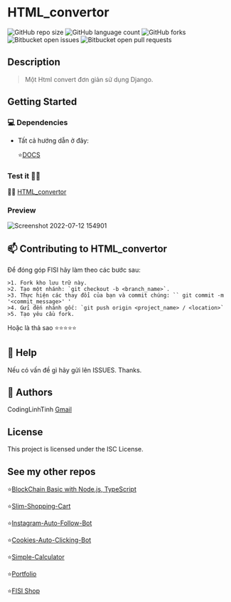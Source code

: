 # HTML_convertor

![GitHub repo size](https://img.shields.io/github/repo-size/codinglinhtinh/HTML_convertor?style=for-the-badge)
![GitHub language count](https://img.shields.io/github/languages/count/codinglinhtinh/HTML_convertor?style=for-the-badge)
![GitHub forks](https://img.shields.io/github/forks/codinglinhtinh/HTML_convertor?style=for-the-badge)
![Bitbucket open issues](https://img.shields.io/bitbucket/issues/codinglinhtinh/HTML_convertor?style=for-the-badge)
![Bitbucket open pull requests](https://img.shields.io/bitbucket/pr-raw/codinglinhtinh/HTML_convertor?style=for-the-badge)

## Description
>Một Html convert đơn giản sử dụng Django.

## Getting Started
### 💻 Dependencies

* Tất cả hướng dẫn ở đây:

    ⭐<a href='https://rectangular-chess-d15.notion.site/HTML-CONVERTOR-322f9c352e3a4730a15309439bb73215'>DOCS</a>
    
### Test it 🍑🍑
🍑🍑 <a href='https://htmlconvertor.herokuapp.com/'> HTML_convertor </a>

### Preview
![Screenshot 2022-07-12 154901](https://user-images.githubusercontent.com/92833984/178450455-b6e74bc5-fc56-4dc4-ae95-f10d5a6aace3.png)

## 📫 Contributing to HTML_convertor
Để đóng góp FISI hãy làm theo các bước sau:

    >1. Fork kho lưu trữ này.
    >2. Tạo một nhánh: `git checkout -b <branch_name>`.
    >3. Thực hiện các thay đổi của bạn và commit chúng: `` git commit -m '<commit_message>' '
    >4. Gửi đến nhánh gốc: `git push origin <project_name> / <location>`
    >5. Tạo yêu cầu fork.

Hoặc là thả sao ⭐⭐⭐⭐⭐

## 🔎 Help

Nếu có vấn đề gì hãy gửi lên ISSUES.
Thanks.

## 🧐 Authors

CodingLinhTinh 
[Gmail](ngocquachgamedevz@gmail.com)


## License

This project is licensed under the ISC License.

## See my other repos
⭐<a href="https://github.com/CodingLinhTinh/Node.js-blockchain-basic.git">BlockChain Basic with Node.js, TypeScript</a>

⭐<a href="https://github.com/CodingLinhTinh/Slim-Shopping-Cart.git">Slim-Shopping-Cart</a>

⭐<a href="https://github.com/CodingLinhTinh/Instagram-Auto-Follow-Bot.git">Instagram-Auto-Follow-Bot</a>

⭐<a href="https://github.com/CodingLinhTinh/Cookies-Auto-Clicking-Bot.git">Cookies-Auto-Clicking-Bot</a>

⭐<a href="https://github.com/CodingLinhTinh/Simple-Calculator.git">Simple-Calculator</a>

⭐<a href="https://github.com/CodingLinhTinh/Portfolio.git">Portfolio</a>

⭐<a href="https://github.com/CodingLinhTinh/FISI.git">FISI Shop</a>
